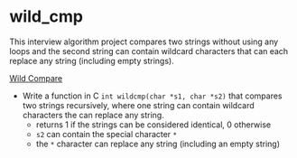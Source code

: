 # wild_cmp
This interview algorithm project compares two strings without using any loops and the second string can contain wildcard characters that can each replace any string (including empty strings).

[Wild Compare](/wild_cmp/0-wildcmp.c)
* Write a function in C `int wildcmp(char *s1, char *s2)` that compares two strings recursively, where one string can contain wildcard characters the can replace any string.
  * returns 1 if the strings can be considered identical, 0 otherwise
  * `s2` can contain the special character `*`
  * the `*` character can replace any string (including an empty string)
